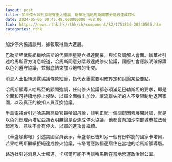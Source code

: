 ```yaml
---
layout: post
title: 加沙停火談判據報有重大進展　新華社指哈馬斯同意分階段達成停火
date: 2024-05-05 00:45:48.000000000 +08:00
link: https://news.rthk.hk/rthk/ch/component/k2/1751830-20240505.htm
categories: rthk
---
```


加沙停火協議談判，據報取得重大進展。

巴勒斯坦武裝組織哈馬斯的代表團星期六抵達開羅，與埃及調解人會面。新華社引述哈馬斯官方消息報道，哈馬斯同意分階段達成停火協議，國際社會應該明確保證以色列遵守協議，並徹底結束加沙地帶的衝突。

消息人士拒絕透露協議條款細節，指代表團需要明確界定和討論某些要點。

哈馬斯領導人哈馬亞的顧問強調，任何停火協議都必須滿足巴勒斯坦的要求，即是全面和可持續地停止侵略、以軍全面撤出加沙、讓流離失所的人不受限制地返回家園，以及真正的被扣人員互換協議。

半島電視台引述哈馬斯高級官員哈姆丹說，談判正就一個關鍵因素展開討論，就是以色列總理內塔尼亞胡表明無論是否達成停火協議，他都會向加沙南部城市拉法發起進攻，意味不會有停火，以軍的進攻會繼續。

《華盛頓郵報》引述美國官員表示，華盛頓已告知另一個有份斡旋的國家卡塔爾，若果哈馬斯繼續拒絕達成停火協議，卡塔爾應該驅逐居住在當地的哈馬斯領導層。

路透社引述消息人士報道，卡塔爾可能不再讓哈馬斯在當地營運政治辦公室。
